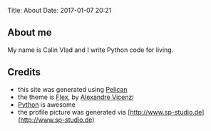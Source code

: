 Title: About
Date: 2017-01-07 20:21


## About me

My name is Calin Vlad and I write Python code for living.

## Credits

- this site was generated using [Pelican](https://blog.getpelican.com/)
- the theme is [Flex](https://github.com/alexandrevicenzi/flex), by [Alexandre Vicenzi](http://alexandrevicenzi.com/)
- [Python](https://python.org) is awesome
- the profile picture was generated via [http://www.sp-studio.de](http://www.sp-studio.de)